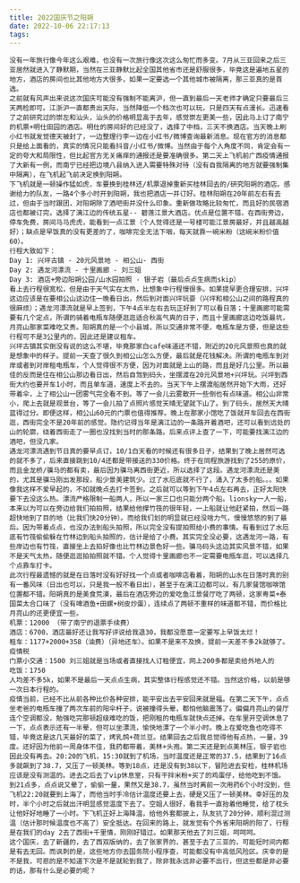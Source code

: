 ```yaml
---
title: 2022国庆节之阳朔
date: 2022-10-06 22:17:13
tags:
---
```

    没有一年旅行像今年这么艰难，也没有一次旅行像这次这么匆忙而多变。7月从三亚回来之后三亚居然就进入了静默期，当然在三亚静默比起全国其他省市还是舒服很多，毕竟这是遍地五星的地方，酒店的房间也比其他地方大很多，如果一定要选一个其他城市被隔离，那三亚真的是首选。
    之前就有风声出来说这次国庆可能没有强制不能离沪，但一直到最后一天老师才确定只要最后三天两检即可。江浙沪一直都贵出天际，当然降低一个档次也可以玩，只是四天有点漫长。迅速看了之前研究过的崇左和汕头，汕头的价格明显高于去年，感觉崇左更美一些，因此马上订了南宁的机票+明仕田园的酒店。明仕的房间好的已经没了，选择了中档，三天不换酒店。当天晚上刷小红书就发觉德天被封了，一边整理行李一边在小红书/微博查询最新消息。现在官方的消息都只是给上面看的，真实的情况只能看抖音/小红书/微博。当然由于每个人角度不同，肯定会有一定的夸大和局限性，但比起官方无关痛痒的通报还是要准确很多。第二天上飞机前广西疫情通报了大新有一例，而南宁已经把边境八县纳入进入需要特殊对待（没有自我隔离的地方就要强制集中隔离），在飞机起飞前决定换到阳朔。
    下飞机就是一顿操作猛如虎，车要换到桂林还/机票退掉重新买桂林回去的/研究阳朔的酒店。感谢给力的队友，一路4个多小时开到阳朔，我也把酒店一并订好。桂林阳朔在20年前左右有去过，但由于当时跟团，对阳朔除了酒吧街并没什么印象。重新做攻略比较匆忙，而且好的民宿酒店也都被订完，选择了漓江边的传统五星-- 碧莲江景大酒店。优点是位置不错，在西街旁边，停车免费，房间马马虎虎，能看到一点江景（个人觉得还是一号楼可能江景房最好，并且越高越好）；缺点是早饭真的没有更差的了，咖啡完全无法下咽，每天就靠一碗米粉（这碗米粉价值60）。
    行程大致如下：
    Day 1: 兴坪古镇 - 20元风景地 - 相公山- 西街
    Day 2: 遇龙河漂流 - 十里画廊 - 刘三姐
    Day 3: 酒店+旁边阳朔公园/山水园拍照 - 银子岩（最后点点生病而skip）
    看上去行程很宽松，但是由于天气实在太热，比想象中行程慢很多。如果提早更合理安排，兴坪这边应该是在要相公山这边住一晚看日出，然后到对面兴坪玩耍（兴坪和相公山之间的路程真的很麻烦）；遇龙河漂流就是早上签到，下午4点半左右去玩正好到了可以看日落；十里画廊可能需要有几个定点，所谓的骑着电瓶车随便逛逛适合秋高气爽的日子，而且十里画廊这边吃饭最坑，月亮山那家菜难吃又贵。阳朔真的是一个小县城，所以交通非常不便，电瓶车是方便，但是这些行程可不是3公里内的，因此还是建议租车。
    兴坪古镇其实倒没有说的这么不堪，毕竟那家白cafe味道还不错，附近的20元风景照也真的就是想象中的样子。提前一天查了很久到相公山怎么方便，最后就是花钱解决。所谓的电瓶车到对岸或者到对岸租电瓶车，个人觉得很不方便，因为对面就是上山的路，而且是好几公里。所以最佳的反而是住在相公山那边看日出，然后自驾到码头，坐摆渡在20元风景地+兴坪玩。兴坪到西街大约也要开车1小时，而且单车道，速度上不去的。当天下午上摆渡船居然开始下大雨，还好带着伞，上了相公山一团雾气完全看不到。等了一会儿云雾散开一些倒也有点味道。相公山非常小，爬上去就是观景台，等了一会儿拍了点照片感觉天晴无望就下山了。到了码头，居然天大晴蓝得过分。即便这样，相公山60元的门票也值得推荐。晚上在那家小馆吃了饭就开车回去在西街逛，西街完全不是20年前的感觉。隐约记得当年是漓江边的一条路开着酒吧，还可以看到远处的山的轮廓，绕着西街走了一圈也没找到当时的那条路。后来点评上查了一下，可能要找漓江边的酒吧，但没几家。
    遇龙河漂流遇到节日真的要早点订，10/1白天看的时候还有很多日子，结果到了晚上居然可选的就不多了，后来直接跳到10/4还都是带接送的330价格。终于在同程旅游找到了255的原价，而且金龙桥/骥马的都有卖，最后因为骥马离西街更近，所以选择了这段。遇龙河漂流还是美的，尤其是骥马刚出发那段，船少景美建筑少。过了水厄底就不行了，涌入了太多的船。。。如果像我这样不爱早起的，不如就晚点去打卡签到，之后就可以等到下午4点左右再去，正好太阳快要下去没这么热。漂流严格限制一船两人，所以一家三口也只能分两个船。lionsky一人一船，本来以为可以在旁边给我们拍拍照，结果给他撑竹筏的很年轻，一上船就让他赶紧拍，然后一路超快地到了目的地（比我们快20分钟）。而给我们划的明显就已经没啥力气，慢慢悠悠的到了最后。因为带着点点，也没办法到船头拍照，所以完全没有提拍照给小费的事情。有看到过了水厄底有竹筏偷偷躲在竹林边到船头拍照的，估计是给了小费。其实完全没必要，这遇龙河一路，有些岸边也有竹筏，直接坐上去拍好像也比竹林边景色好一些。骥马码头这边其实风景不错，如果不是天气太热，随便逛逛拍拍照就不错。个人觉得十里画廊也不一定需要电瓶车逛，可以选择几个点靠车打卡。
    此次行程最遗憾的就是在日落时没有好好找一个点或者咖啡店看着，阳朔的山水在日落时真的别有一番风味（日出也可以，只是我一般不看日出），甚至于在漓江边都可以，有几家餐馆咖啡馆位置都不错。阳朔真的是美食荒漠，最后在酒店旁边的爱吃鱼江景餐厅吃了两顿，这家粤菜+泰国菜太合口味了（没有啤酒鱼+田螺+树皮炒蛋），连续点了两顿不重样的味道都不错，而价格比月亮山的还更便宜一些。
    机票：12000 （带了南宁的退票手续费）
    酒店：6700，酒店最好还让我写好评说给我退30，我都没愿意一定要写上早饭太烂！
    租车：1177+2000+358（油费）（异地还车）。如果不是来不及换，提前一天差不多2k就够了。疫情税
    门票小交通：1500 刘三姐就是当场或者直接找人订租便宜，网上200多都是卖给外地人的
    吃饭：1750
    人均差不多5k，如果不是最后一天点点生病，其实整体行程感觉还不错。当然这价格，以前是够一次日本行程的。
    疫情当前，已经不比从前各种比价各种安排，能平安出去平安回来就是福。在第二天下午，点点坐老爸的电瓶车撞了两次车前的阳伞杆子，说被撞得头晕，都怕他脑震荡了。偏偏月亮山的餐厅连个空调都没，勉强吃完那顿超级难吃的饭，把刚租的电瓶车就快点还掉。在车里开空调休息了一下，点点表示还有一半晕，但可以坐漂流，愉快地漂了一个半小时。晚上在爱吃鱼也吃得不错，毕竟这是这几天最好的菜了，烤乳鸽+荷兰豆。结果回去之后我总觉得他有点热，一量，39度。还好因为他前一周身体不佳，我药都带着，美林+头孢。第二天还是到点美林压，银子岩也因此没有再去。20:20的飞机，15:30就到了机场，当时温度还是正常的37.5，结果到了16点多就飙到了38.7，又压了一顿美林。等到18点，还是没有到38以下，冒险进去安检，桂林机场应该是没有测温的。进去之后去了vip休息室，只有干拌米粉+买了的鸡蛋仔，给他吃到不饿。到21点多，点点说又晕了，偷偷一量，果然又是38.7，虽然当时离前一次用药6个小时没到，但飞机22:20就要到上海了，而他当时手冷估计温度还要上去，硬是又压了一顿美林。幸好压的及时，半个小时之后就出汗明显感觉温度下去了。空姐人很好，看我手一直抬着他睡觉，给了枕头让他好好地睡了一小时。下飞机正好上海降温，给他外套都披上，队友抗了20分钟，顺利混过测温（估计那时候温度也不高了）安全抵达。在回来的路上，就发觉有个外省来阳朔的阳了，行程是在我们的day 2去了西街+千里情，刚刚好错过。如果那天他去了刘三姐，呵呵呵。
    这个国庆，去了新疆的，去了西双版纳的，去了张家界的，甚至于去了三亚的，可能短时间内都是有去无回。而讽刺的是，这些地方你去国务院小程序查，可能都没有中高低风险区。庆幸的是不是我，可悲的是不知道下次是不是就轮到我了，除非我永远非必要不出行，但这些都是非必要的话，那有什么是必要的呢？
    
